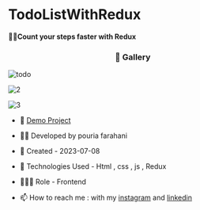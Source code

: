 # TodoListWithRedux
🏃‍♂️**Count your steps faster with Redux**
<h3 align="center"> 📸 Gallery </h3>

![todo](https://github.com/Pouria-Farahani-developer/TodoListWithRedux/assets/109727844/adf78477-ba5d-4545-b4c7-f59d6b675a1f)

![2](https://github.com/Pouria-Farahani-developer/TodoListWithRedux/assets/109727844/60bfab46-d60e-4513-bb22-0d79db5f338a)

![3](https://github.com/Pouria-Farahani-developer/TodoListWithRedux/assets/109727844/87fc0d0e-b11e-40f1-8294-c6de52ac0adf)

- 🔗 [Demo Project](https://pouria-farahani-developer.github.io/TodoListWithRedux/)

- 👨‍💻 Developed by pouria farahani

- 📆 Created - 2023-07-08

- 🤖 Technologies Used - Html , css , js , Redux

- 🕵🏻‍♀️ Role - Frontend

- 📫 How to reach me : with my [instagram](https://www.instagram.com/pouria_farahani_developer) and [linkedin](https://www.linkedin.com/in/pouria-farahani-developer)
